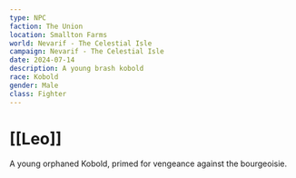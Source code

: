 ```yaml
---
type: NPC
faction: The Union
location: Smallton Farms
world: Nevarif - The Celestial Isle
campaign: Nevarif - The Celestial Isle
date: 2024-07-14
description: A young brash kobold
race: Kobold
gender: Male
class: Fighter
---
```

# [[Leo]]

A young orphaned Kobold, primed for vengeance against the bourgeoisie.